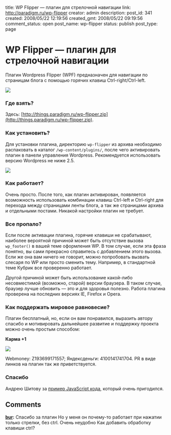 title: WP Flipper — плагин для стрелочной навигации
link: http://paradigm.ru/wp-flipper
creator: admin
description: 
post_id: 341
created: 2008/05/22 12:19:56
created_gmt: 2008/05/22 09:19:56
comment_status: open
post_name: wp-flipper
status: publish
post_type: page

# WP Flipper — плагин для стрелочной навигации

Плагин Wordpress Flipper (WPF) предназначен для навигации по страницам блога с помощью горячих клавиш Ctrl-right/Ctrl-left.

![](http://b.paradigm.ru/2008/05/ctrl.jpg)

### Где взять?

Здесь: [http://things.paradigm.ru/wp-flipper.zip](http://things.paradigm.ru/wp-flipper.zip).

### Как установить?

Для установки плагина, директорию `wp-flipper` из архива необходимо распаковать в каталог `/wp-content/plugins/`, после чего активировать плагин в панели управления Wordpress. Рекомендуется использовать версию Wordpress не ниже 2.5.

![](http://b.paradigm.ru/2008/05/wp-flipper-active.png)

### Как работает?

Очень просто. После того, как плагин активирован, появляется возможность использовать комбинации клавиш Ctrl-left и Ctrl-right для перехода между страницами ленты блога, а так же страницами архива и отдельными постами. Никакой настройки плагин не требует.

### Все пропало?

Если после активации плагина, горячие клавиши не срабатывают, наиболее вероятной причиной может быть отсутствие вызова `wp_footer()` в вашей теме оформления WP. В том случае, если эта фраза понятно, вы сами прекрасно справитесь с добавлением этого вызова. Если же она вам ничего не говорит, можно попробовать вызвать слесаря по WP или просто сменить тему. Например, в стандартной теме Кубрик все проверенно работает.

Другой причиной может быть использование какой-либо несовместимой (возможно, старой) версии браузера. В таком случае, браузер лучше обновить — это и для здоровья полезно. Работа плагина проверена на последних версиях IE, Firefox и Opera.

### Как поддержать мировое равновесие?

Плагин бесплатный, но, если он вам понравился, выразить автору спасибо и мотивировать дальнейшее развитие и поддержку проекта можно очень простым способом:

**Карма +1**

![](https://img.yandex.net/i/money/bottom-default.gif)

Webmoney: Z193699171557; Яндексденьги: 4100141741704. PR в виде линков на плагин так же приветствуется.

### Спасибо

Андрею Шитову за [пример JavaScript кода](http://www.artlebedev.ru/tools/technogrette/), который очень пригодился.

## Comments

**[bur](#47345 "2010/09/10 13:09:13"):** Спасибо за плагин Но у меня он почему-то работает при нажатии только стрелки, без ctrl. Очень неудобно Как добавить обработку клавиши ctrl?

